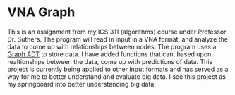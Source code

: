 # VNA Graph

This is an assignment from my ICS 311 (algorithms) course under Professor Dr. Suthers. 
The program will read in input in a VNA format, and analyze the data to come up with relationships between nodes. The program uses a [Graph ADT](https://en.wikipedia.org/wiki/Graph_(abstract_data_type)) to store data.  I have added functions that can, based upon realtionships between the data, come up with predictions of data. This project is currently being applied to other input formats and has served as a way for me to better understand and evaluate big data. I see this project as my springboard into better understanding big data. 
